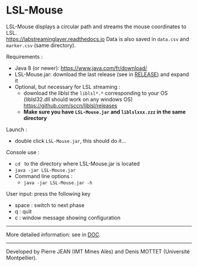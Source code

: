 
# LSL-Mouse
LSL-Mouse displays a circular path and streams the mouse coordinates to LSL.  
https://labstreaminglayer.readthedocs.io
Data is also saved in `data.csv` and `marker.csv` (same directory).  

Requirements :
- Java 8 (or newer): https://www.java.com/fr/download/  
- LSL-Mouse.jar: download the last release (see in [RELEASE](/RELEASE/)) and expand it
- Optional, but necessary for LSL streaming :
	- download the liblsl the `liblsl*.*` corresponding to your OS (liblsl32.dll should work on any windows OS)  
	https://github.com/sccn/liblsl/releases
	- **Make sure you have `LSL-Mouse.jar` and `liblslxxx.zzz` in the same directory**

Launch :
- double click `LSL-Mouse.jar`, this should do it...

Console use :   
- `cd ` to the directory where LSL-Mouse.jar is located    
- `java -jar LSL-Mouse.jar`   
- Command line options :  
	- `java -jar LSL-Mouse.jar -h`


User input: press the following key
- space : switch to next phase
- q : quit
- c : window message showing configuration

-----  

More detailed information: see in [DOC](/DOC/).  

-----  
Developed by Pierre JEAN (IMT Mines Alès) and Denis MOTTET (Université Montpellier).
